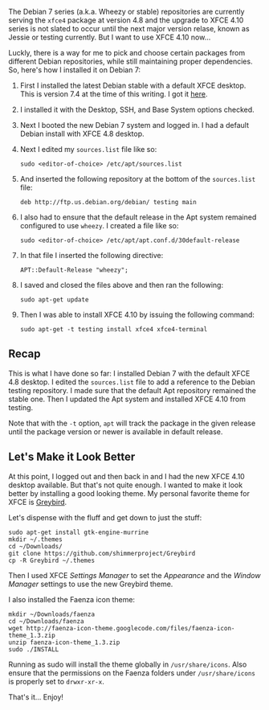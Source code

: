 <!-- title: Running XFCE 4.10 on Debian 7.4 -->

The Debian 7 series (a.k.a. Wheezy or stable) repositories are currently serving
the `xfce4` package at version 4.8 and the upgrade to XFCE 4.10 series is not
slated to occur until the next major version relase, known as Jessie or testing
currently. But I want to use XFCE 4.10 now...

Luckly, there is a way for me to pick and choose certain packages from
different Debian repositories, while still maintaining proper dependencies. So,
here's how I installed it on Debian 7:

1. First I installed the latest Debian stable with a default XFCE desktop. This
   is version 7.4 at the time of this writing. I got it
   [here](http://cdimage.debian.org/debian-cd/7.4.0/amd64/iso-cd/debian-7.4.0-amd64-xfce-CD-1.iso).
2. I installed it with the Desktop, SSH, and Base System options checked.
3. Next I booted the new Debian 7 system and logged in. I had a default Debian
   install with XFCE 4.8 desktop.
4. Next I edited my `sources.list` file like so:

    `sudo <editor-of-choice> /etc/apt/sources.list`

5. And inserted the following repository at the bottom of the `sources.list` file:

    `deb http://ftp.us.debian.org/debian/ testing main`

6. I also had to ensure that the default release in the Apt system remained
   configured to use `wheezy`. I created a file like so:

    `sudo <editor-of-choice> /etc/apt/apt.conf.d/30default-release`

7. In that file I inserted the following directive:

    `APT::Default-Release "wheezy";`

8. I saved and closed the files above and then ran the following:

    `sudo apt-get update`

9. Then I was able to install XFCE 4.10 by issuing the following command:

    `sudo apt-get -t testing install xfce4 xfce4-terminal`

## Recap

This is what I have done so far: I installed Debian 7 with the default XFCE 4.8
desktop. I edited the `sources.list` file to add a reference to the Debian
testing repository. I made sure that the default Apt repository remained the
stable one. Then I updated the Apt system and installed XFCE 4.10 from testing.

Note that with the `-t` option, `apt` will track the package in the given
release until the package version or newer is available in default release.

## Let's Make it Look Better

At this point, I logged out and then back in and I had the new XFCE 4.10 desktop
available. But that's not quite enough. I wanted to make it look better by
installing a good looking theme. My personal favorite theme for XFCE is
[Greybird](http://shimmerproject.org/project/greybird/).

Let's dispense with the fluff and get down to just the stuff:

    sudo apt-get install gtk-engine-murrine
    mkdir ~/.themes
    cd ~/Downloads/
    git clone https://github.com/shimmerproject/Greybird
    cp -R Greybird ~/.themes

Then I used XFCE *Settings Manager* to set the *Appearance* and the *Window
Manager* settings to use the new Greybird theme.

I also installed the Faenza icon theme:

    mkdir ~/Downloads/faenza
    cd ~/Downloads/faenza
    wget http://faenza-icon-theme.googlecode.com/files/faenza-icon-theme_1.3.zip
    unzip faenza-icon-theme_1.3.zip
    sudo ./INSTALL

Running as sudo will install the theme globally in `/usr/share/icons`. Also
ensure that the permissions on the Faenza folders under `/usr/share/icons` is
properly set to `drwxr-xr-x`.

That's it... Enjoy!
